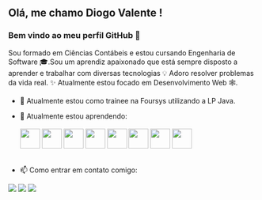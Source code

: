 <link rel="stylesheet" href="https://cdn.jsdelivr.net/gh/devicons/devicon@v2.14.0/devicon.min.css">


## Olá, me chamo Diogo Valente ! 
### Bem vindo ao meu perfil GitHub 👋
Sou formado em Ciências Contábeis e estou cursando Engenharia de Software 🎓.Sou um aprendiz apaixonado que está sempre disposto a aprender e trabalhar com diversas tecnologias 💡 Adoro resolver problemas da vida real. ✨ Atualmente estou focado em Desenvolvimento Web  🕸️.


- 🔭 Atualmente estou como trainee na Foursys utilizando a LP Java.
- 🌱 Atualmente estou aprendendo:<br><br>  <img src="https://cdn.jsdelivr.net/gh/devicons/devicon/icons/php/php-original.svg" width="40" height="40"/>
                                  <img src="https://cdn.jsdelivr.net/gh/devicons/devicon/icons/java/java-plain-wordmark.svg" width="40" height="40"/>
                                  <img src="https://cdn.jsdelivr.net/gh/devicons/devicon/icons/laravel/laravel-plain-wordmark.svg" width="40" height="40"/>
                                  <img src="https://cdn.jsdelivr.net/gh/devicons/devicon/icons/vuejs/vuejs-original.svg" width="40" height="40"/>
                                  <img src="https://cdn.jsdelivr.net/gh/devicons/devicon/icons/bootstrap/bootstrap-plain-wordmark.svg"  width="40" height="40"/>
                                  <img src="https://cdn.jsdelivr.net/gh/devicons/devicon/icons/mysql/mysql-plain-wordmark.svg"  width="40" height="40"/>
                                  <img src="https://cdn.jsdelivr.net/gh/devicons/devicon/icons/html5/html5-plain-wordmark.svg" width="40" height="40"/>
                                  <img src="https://cdn.jsdelivr.net/gh/devicons/devicon/icons/css3/css3-plain-wordmark.svg" width="40" height="40"/> <br><br>
                                 
- 📫 Como entrar em contato comigo: 
<div>
<a href = "mailto:diogohvalente@gmail.com"><img src="https://img.shields.io/badge/Gmail-D14836?style=for-the-badge&logo=gmail&logoColor=white" target="_blank"></a>
<a href="https://www.linkedin.com/in/diogo-henrique-valente" target="_blank"><img src="https://img.shields.io/badge/-LinkedIn-%230077B5?style=for-the-badge&logo=linkedin&logoColor=white" target="_blank"></a>   
<a href="https://wa.me/5544999801158" alt="WhatsApp" target="_blank">
<img src="https://img.shields.io/badge/-WhatsApp-25d366?style=for-the-badge&logo=whatsapp&logoColor=white&link=https://wa.me/5544999801158"/></a>
</div>



